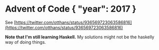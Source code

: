 # Advent of Code { "year": 2017 }

See [https://twitter.com/otthans/status/936569723063586816](https://twitter.com/otthans/status/936569723063586816)

**Note that I'm still learning Haskell.** My solutions might not be the haskelly way of doing things.
